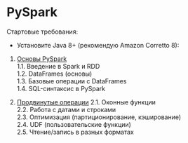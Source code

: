 # PySpark

Стартовые требования:
- Установите Java 8+ (рекомендую Amazon Corretto 8):

1. [Основы PySpark](https://github.com/AnatolyKuzmin/PySpark/blob/main/1_Основы_PySpark.ipynb)  
1.1. Введение в Spark и RDD  
1.2. DataFrames (основы)  
1.3. Базовые операции с DataFrames  
1.4. SQL-синтаксис в PySpark  

2. [Продвинутые операции](https://github.com/AnatolyKuzmin/PySpark/blob/main/2_Продвинутые_операции.ipynb)
2.1. Оконные функции  
2.2. Работа с датами и строками  
2.3. Оптимизация (партиционирование, кэширование)  
2.4. UDF (пользовательские функции)  
2.5. Чтение/запись в разных форматах  